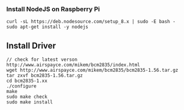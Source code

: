 
### Install NodeJS on Raspberry Pi
```
curl -sL https://deb.nodesource.com/setup_8.x | sudo -E bash -
sudo apt-get install -y nodejs
```

## Install Driver
```
// check for latest verson http://www.airspayce.com/mikem/bcm2835/index.html
wget http://www.airspayce.com/mikem/bcm2835/bcm2835-1.56.tar.gz
tar zxvf bcm2835-1.56.tar.gz
cd bcm2835-1.xx
./configure
make
sudo make check
sudo make install
```